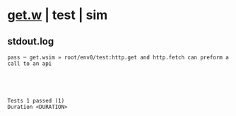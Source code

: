 # [get.w](../../../../../../examples/tests/sdk_tests/api/get.w) | test | sim

## stdout.log
```log
pass ─ get.wsim » root/env0/test:http.get and http.fetch can preform a call to an api
 




Tests 1 passed (1) 
Duration <DURATION>

```

